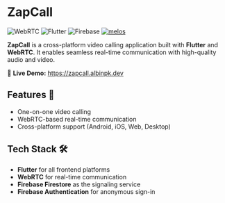 # ZapCall

![WebRTC](https://img.shields.io/badge/WebRTC-red?style=flat-square)
![Flutter](https://img.shields.io/badge/Flutter-%2302569B.svg?style=flat-square&logo=Flutter&logoColor=white)
![Firebase](https://img.shields.io/badge/firebase-%23039BE5.svg?style=flat-square&logo=firebase)
[![melos](https://img.shields.io/badge/maintained%20with-melos-f700ff.svg?style=flat-square)](https://github.com/invertase/melos)

**ZapCall** is a cross-platform video calling application built with **Flutter** and **WebRTC**. It enables seamless real-time communication with high-quality audio and video.

🔗 **Live Demo:** https://zapcall.albinpk.dev

## Features 🚀

- One-on-one video calling
- WebRTC-based real-time communication
- Cross-platform support (Android, iOS, Web, Desktop)

## Tech Stack 🛠

- **Flutter** for all frontend platforms
- **WebRTC** for real-time communication
- **Firebase Firestore** as the signaling service
- **Firebase Authentication** for anonymous sign-in
